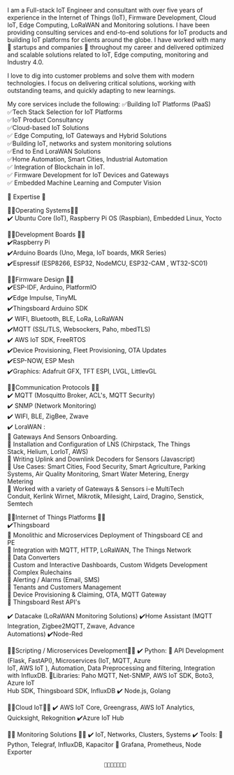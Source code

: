 I am a Full-stack IoT Engineer and consultant with over five years of experience in the Internet of Things (IoT), Firmware Development, Cloud IoT, Edge Computing, LoRaWAN and  Monitoring solutions. I have been providing consulting services and end-to-end solutions for IoT products and building IoT platforms for clients around the globe. I have worked with many 🌟 startups and companies 🌟 throughout my career and delivered optimized and scalable solutions related to IoT, Edge computing, monitoring and Industry 4.0.

I love to dig into customer problems and solve them with modern technologies. I focus on delivering critical solutions, working with outstanding teams, and quickly adapting to new learnings.

My core services include the following:
✅Building IoT Platforms (PaaS)  
✅Tech Stack Selection for IoT Platforms  
✅IoT Product Consultancy  
✅Cloud-based IoT Solutions   
✅ Edge Computing, IoT Gateways and Hybrid Solutions  
✅Building IoT, networks and system monitoring solutions  
✅End to End LoraWAN Solutions   
✅Home Automation, Smart Cities, Industrial Automation  
✅ Integration of Blockchain in IoT.  
✅ Firmware Development for IoT Devices and Gateways  
✅ Embedded Machine Learning and Computer Vision  


🌟 Expertise 🌟   

💠💠Operating Systems💠💠  
✔️ Ubuntu Core (IoT), Raspberry Pi OS (Raspbian), Embedded Linux, Yocto  

 💠💠Development Boards 💠💠  
✔️Raspberry Pi  
✔️Arduino Boards (Uno, Mega, IoT boards, MKR Series)  
✔️Espressif (ESP8266, ESP32, NodeMCU, ESP32-CAM , WT32-SC01)  

 💠💠Firmware  Design 💠💠  
✔️ESP-IDF, Arduino, PlatformIO  
✔️Edge Impulse, TinyML  
✔️Thingsboard Arduino SDK  
✔️ WIFI, Bluetooth, BLE, LoRa, LoRaWAN  
✔️MQTT (SSL/TLS, Websockers, Paho, mbedTLS)  
✔️ AWS IoT SDK, FreeRTOS  
✔️Device Provisioning, Fleet Provisioning, OTA Updates  
✔️ESP-NOW, ESP Mesh  
✔️Graphics: Adafruit GFX, TFT ESPI, LVGL, LittlevGL  

💠💠Communication Protocols 💠💠  
✔️ MQTT (Mosquitto Broker, ACL's, MQTT Security)  
✔️ SNMP (Network Monitoring)  
✔️ WIFI, BLE, ZigBee, Zwave  
✔️ LoraWAN :  
     📌 Gateways And Sensors Onboarding.  
     📌 Installation and Configuration of LNS (Chirpstack, The Things                     
           Stack, Helium, LorIoT, AWS)  
      📌 Writing Uplink and Downlink Decoders for Sensors (Javascript)  
      📌 Use Cases: Smart Cities, Food Security, Smart Agriculture, Parking   
            Systems, Air Quality Monitoring, Smart Water Metering, Energy    
             Metering  
       📌 Worked with a variety of  Gateways & Sensors i-e MultiTech   
             Conduit, Kerlink Wirnet, Mikrotik, Milesight, Laird, Dragino, 
               Senstick, Semtech  
 
💠💠Internet of Things Platforms 💠💠  
✔️Thingsboard  
      📌 Monolithic and Microservices Deployment of Thingsboard CE and  
            PE  
       📌 Integration with MQTT, HTTP, LoRaWAN, The Things Network  
       📌 Data Converters  
       📌 Custom and Interactive Dashboards, Custom Widgets 
           Development  
       📌 Complex Rulechains  
       📌 Alerting / Alarms (Email, SMS)  
       📌 Tenants and Customers Management  
       📌 Device Provisioning & Claiming, OTA, MQTT Gateway  
       📌 Thingsboard Rest API's  

✔️ Datacake (LoRaWAN Monitoring Solutions)
✔️Home Assistant (MQTT Integration, Zigbee2MQTT, Zwave, Advance  
      Automations)
✔️Node-Red

💠💠Scripting / Microservices Development💠💠
✔️ Python:
    📌 API Development (Flask, FastAPI), Microservices (IoT, MQTT, Azure   
          IoT, AWS IoT ), Automation, Data Preprocessing and filtering, 
          Integration with InfluxDB.
    📌Libraries: Paho MQTT, Net-SNMP, AWS IoT SDK, Boto3, Azure IoT  
         Hub SDK, Thingsboard SDK, InfluxDB
✔️ Node.js, Golang

💠💠Cloud IoT💠💠
✔️ AWS IoT Core, Greengrass, AWS IoT Analytics, Quicksight, 
      Rekognition
✔️Azure IoT Hub

💠💠 Monitoring Solutions 💠💠
✔️ IoT, Networks, Clusters, Systems
✔️ Tools: 
     📌 Python, Telegraf, InfluxDB, Kapacitor
     📌 Grafana, Prometheus, Node Exporter 

                                   💠💠💠💠💠💠💠
